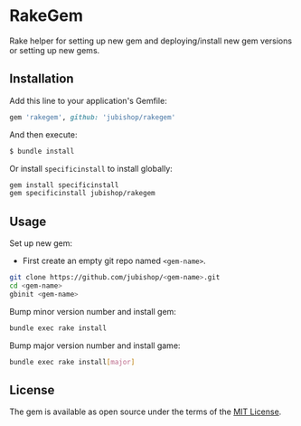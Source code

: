 # RakeGem

Rake helper for setting up new gem and deploying/install new gem versions or setting up new gems.

## Installation

Add this line to your application's Gemfile:

```ruby
gem 'rakegem', github: 'jubishop/rakegem'
```

And then execute:

```sh
$ bundle install
```

Or install `specificinstall` to install globally:

```sh
gem install specificinstall
gem specificinstall jubishop/rakegem
```

## Usage

Set up new gem:

- First create an empty git repo named `<gem-name>`.

```sh
git clone https://github.com/jubishop/<gem-name>.git
cd <gem-name>
gbinit <gem-name>
```

Bump minor version number and install gem:

```sh
bundle exec rake install
```

Bump major version number and install game:

```sh
bundle exec rake install[major]
```

## License

The gem is available as open source under the terms of the [MIT License](https://opensource.org/licenses/MIT).
